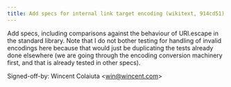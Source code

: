 ```yaml
---
title: Add specs for internal link target encoding (wikitext, 914cd51)
---
```


Add specs, including comparisons against the behaviour of URI.escape in the standard library. Note that I do not bother testing for handling of invalid encodings here because that would just be duplicating the tests already done elsewhere (we are going through the encoding conversion machinery first, and that is already tested in other specs).

Signed-off-by: Wincent Colaiuta &lt;win@wincent.com&gt;
